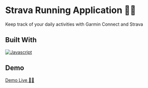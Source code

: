 # Strava Running Application 🏃‍♂️

Keep track of your daily activities with Garmin Connect and Strava

## Built With

[![Javascript][Javascript.com]][Javascript-url]



## Demo

[Demo Live 🏃‍♂️](https://peppy-crepe-9ea2a6.netlify.app/)

<!-- MARKDOWN LINKS & IMAGES -->
[Javascript.com]: https://img.shields.io/badge/React-20232A?style=for-the-badge&logo=react&logoColor=61DAFB
[Javascript-url]: (https://www.javascript.com/)


